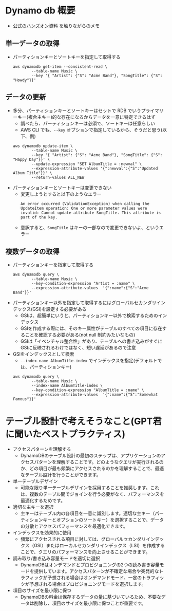 # Dynamo db 概要

- [公式のハンズオン資料](https://docs.aws.amazon.com/ja_jp/amazondynamodb/latest/developerguide/getting-started-step-1.html) を触りながらのメモ

## 単一データの取得

- パーティションキーとソートキーを指定して取得する
  ```shell
  aws dynamodb get-item --consistent-read \
          --table-name Music \
          --key '{ "Artist": {"S": "Acme Band"}, "SongTitle": {"S": "Howdy"}}'
  ```

## データの更新
- 多分、パーティションキーとソートキーはセットで RDB でいうプライマリーキー(複合主キー)的な存在になるからデータを一意に特定できるはず
  - 調べたら、パーティションキーは必須で、ソートキーは任意らしい
  - AWS CLI でも、`--key` オプションで指定しているから、そうだと思う(以下、例)
  ```shell
  aws dynamodb update-item \
          --table-name Music \
          --key '{ "Artist": {"S": "Acme Band"}, "SongTitle": {"S": "Happy Day"}}' \
          --update-expression "SET AlbumTitle = :newval" \
          --expression-attribute-values '{":newval":{"S":"Updated Album Title"}}' \
          --return-values ALL_NEW
  ```
- パーティションキーとソートキーは変更できない
  - 変更しようとすると以下のようなエラー
    ```shell
    An error occurred (ValidationException) when calling the UpdateItem operation: One or more parameter values were invalid: Cannot update attribute SongTitle. This attribute is part of the key.
    ```
  - 意訳すると、`SongTitle` はキーの一部なので変更できないよ、というエラー

## 複数データの取得
- パーティションキーを指定して取得する
  ```shell
  aws dynamodb query \
          --table-name Music \
          --key-condition-expression "Artist = :name" \
          --expression-attribute-values  '{":name":{"S":"Acme Band"}}'
  ```
- パーティションキー以外を指定して取得するにはグローバルセカンダリインデックス(GSI)を設定する必要がある
  - GSIは、超簡単にいうと、パーティションキー以外で検索するためのインデックス
  - GSIを作成する際には、そのキー属性がテーブルのすべての項目に存在することを確認する必要がある(not null 制約みたいなもの)
  - GSIは「イベンチャル整合性」があり、テーブルへの書き込みがすぐにGSIに反映されるわけではなく、短い遅延があるので注意
- GSIをインデックスとして検索
  - `--index-name AlbumTitle-index` でインデックスを指定(デフォルトでは、パーティションキー)
  ```shell
  aws dynamodb query \
          --table-name Music \
          --index-name AlbumTitle-index \
          --key-condition-expression "AlbumTitle = :name" \
          --expression-attribute-values  '{":name":{"S":"Somewhat Famous"}}'
  ```

# テーブル設計で考えそうなこと(GPT君に聞いたベストプラクティス)
- アクセスパターンを理解する
  - DynamoDBのテーブル設計の最初のステップは、アプリケーションのアクセスパターンを理解することです。どのようなクエリが実行されるのか、どの項目が最も頻繁にアクセスされるのかを理解することで、最適なテーブル設計を行うことができます。
- 単一テーブルデザイン
  - 可能な限り単一テーブルデザインを採用することを推奨します。これは、複数のテーブル間でジョインを行う必要がなく、パフォーマンスを最適化するためです。
- 適切な主キーを選択
  - 主キーはテーブル内の各項目を一意に識別します。適切な主キー（パーティションキーとオプションのソートキー）を選択することで、データの分散とアクセスパフォーマンスを最適化できます。
- インデックスを効果的に使用
  - 頻繁にアクセスされる項目に対しては、グローバルセカンダリインデックス（GSI）またはローカルセカンダリインデックス（LSI）を作成することで、クエリのパフォーマンスを向上させることができます。
- 読み取り/書き込み容量モードを適切に選択
  - DynamoDBはオンデマンドとプロビジョニングの2つの読み書き容量モードを提供しています。アクセスパターンが不確定な場合や突発的なトラフィックが予想される場合はオンデマンドモード、一定のトラフィックが予想される場合はプロビジョニングモードを選択します。
- 項目のサイズを最小限に保つ
  - DynamoDBの料金は保存するデータの量に基づいているため、不要なデータは削除し、項目のサイズを最小限に保つことが重要です。
